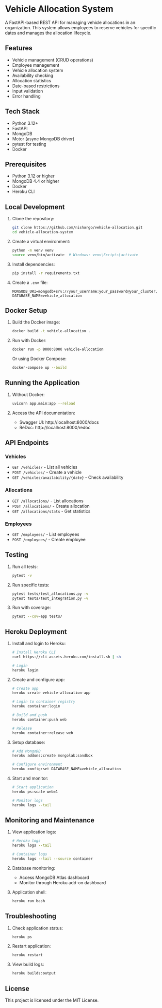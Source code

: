 # Vehicle Allocation System

A FastAPI-based REST API for managing vehicle allocations in an organization. This system allows employees to reserve vehicles for specific dates and manages the allocation lifecycle.

## Features

- Vehicle management (CRUD operations)
- Employee management
- Vehicle allocation system
- Availability checking
- Allocation statistics
- Date-based restrictions
- Input validation
- Error handling

## Tech Stack

- Python 3.12+
- FastAPI
- MongoDB
- Motor (async MongoDB driver)
- pytest for testing
- Docker

## Prerequisites

- Python 3.12 or higher
- MongoDB 4.4 or higher
- Docker
- Heroku CLI

## Local Development

1. Clone the repository:
    ```bash
    git clone https://github.com/nishorgo/vehicle-allocation.git
    cd vehicle-allocation-system
    ```

2. Create a virtual environment:
    ```bash
    python -m venv venv
    source venv/bin/activate  # Windows: venv\Scripts\activate
    ```

3. Install dependencies:
    ```bash
    pip install -r requirements.txt
    ```

4. Create a `.env` file:
    ```env
    MONGODB_URI=mongodb+srv://your_username:your_password@your_cluster.mongodb.net/
    DATABASE_NAME=vehicle_allocation
    ```

## Docker Setup

1. Build the Docker image:
    ```bash
    docker build -t vehicle-allocation .
    ```

2. Run with Docker:
    ```bash
    docker run -p 8000:8000 vehicle-allocation
    ```

   Or using Docker Compose:
    ```bash
    docker-compose up --build
    ```

## Running the Application

1. Without Docker:
    ```bash
    uvicorn app.main:app --reload
    ```

2. Access the API documentation:
    - Swagger UI: http://localhost:8000/docs
    - ReDoc: http://localhost:8000/redoc

## API Endpoints

### Vehicles
- `GET /vehicles/` - List all vehicles
- `POST /vehicles/` - Create a vehicle
- `GET /vehicles/availability/{date}` - Check availability

### Allocations
- `GET /allocations/` - List allocations
- `POST /allocations/` - Create allocation
- `GET /allocations/stats` - Get statistics

### Employees
- `GET /employees/` - List employees
- `POST /employees/` - Create employee

## Testing

1. Run all tests:
    ```bash
    pytest -v
    ```

2. Run specific tests:
    ```bash
    pytest tests/test_allocations.py -v
    pytest tests/test_integration.py -v
    ```

3. Run with coverage:
    ```bash
    pytest --cov=app tests/
    ```

## Heroku Deployment

1. Install and login to Heroku:
    ```bash
    # Install Heroku CLI
    curl https://cli-assets.heroku.com/install.sh | sh

    # Login
    heroku login
    ```

2. Create and configure app:
    ```bash
    # Create app
    heroku create vehicle-allocation-app

    # Login to container registry
    heroku container:login

    # Build and push
    heroku container:push web

    # Release
    heroku container:release web
    ```

3. Setup database:
    ```bash
    # Add MongoDB
    heroku addons:create mongolab:sandbox

    # Configure environment
    heroku config:set DATABASE_NAME=vehicle_allocation
    ```

4. Start and monitor:
    ```bash
    # Start application
    heroku ps:scale web=1

    # Monitor logs
    heroku logs --tail
    ```

## Monitoring and Maintenance

1. View application logs:
    ```bash
    # Heroku logs
    heroku logs --tail

    # Container logs
    heroku logs --tail --source container
    ```

2. Database monitoring:
    - Access MongoDB Atlas dashboard
    - Monitor through Heroku add-on dashboard

3. Application shell:
    ```bash
    heroku run bash
    ```

## Troubleshooting

1. Check application status:
    ```bash
    heroku ps
    ```

2. Restart application:
    ```bash
    heroku restart
    ```

3. View build logs:
    ```bash
    heroku builds:output
    ```

## License

This project is licensed under the MIT License.
